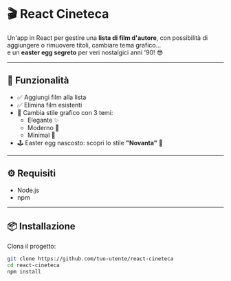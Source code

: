 
# 🎬 React Cineteca

Un'app in React per gestire una **lista di film d'autore**, con possibilità di aggiungere o rimuovere titoli, cambiare tema grafico...  
e un **easter egg segreto** per veri nostalgici anni '90! 😎

---

## 🚀 Funzionalità

- ✅ Aggiungi film alla lista
- ✅ Elimina film esistenti
- 🎨 Cambia stile grafico con 3 temi:
  - Elegante ✨
  - Moderno 🔵
  - Minimal 🖤
- 🕹️ Easter egg nascosto: scopri lo stile **"Novanta"** 👾

---

## ⚙️ Requisiti

- Node.js
- npm

---

## 📦 Installazione

Clona il progetto:

```bash
git clone https://github.com/tuo-utente/react-cineteca
cd react-cineteca
npm install
